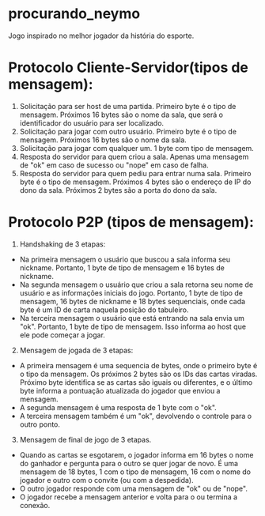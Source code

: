 # procurando_neymo
Jogo inspirado no melhor jogador da história do esporte.


# Protocolo Cliente-Servidor(tipos de mensagem):
1. Solicitação para ser host de uma partida. Primeiro byte é o tipo de mensagem. Próximos 16 bytes são o nome da sala, que será o identificador do usuário para ser localizado.
2. Solicitação para jogar com outro usuário. Primeiro byte é o tipo de mensagem. Próximos 16 bytes são o nome da sala.
3. Solicitação para jogar com qualquer um. 1 byte com tipo de mensagem.  
4. Resposta do servidor para quem criou a sala. Apenas uma mensagem de "ok" em caso de sucesso ou "nope" em caso de falha.
5. Resposta do servidor para quem pediu para entrar numa sala. Primeiro byte é o tipo de mensagem. Próximos 4 bytes são o endereço de IP do dono da sala. Próximos 2 bytes são a porta do dono da sala.  

# Protocolo P2P (tipos de mensagem):
1. Handshaking de 3 etapas:
- Na primeira mensagem o usuário que buscou a sala informa seu nickname. Portanto, 1 byte de tipo de mensagem e 16 bytes de nickname.
- Na segunda mensagem o usuário que criou a sala retorna seu nome de usuário e as informações iniciais do jogo. Portanto, 1 byte de tipo de mensagem, 16 bytes de nickname e 18 bytes sequenciais, onde cada byte é um ID de carta naquela posição do tabuleiro.
- Na terceira mensagem o usuário que está entrando na sala envia um "ok". Portanto, 1 byte de tipo de mensagem. Isso informa ao host que ele pode começar a jogar.

2. Mensagem de jogada de 3 etapas:
- A primeira mensagem é uma sequencia de bytes, onde o primeiro byte é o tipo da mensagem. Os próximos 2 bytes são os IDs das cartas viradas. Próximo byte identifica se as cartas são iguais ou diferentes, e o último byte informa a pontuação atualizada do jogador que enviou a mensagem. 
- A segunda mensagem é uma resposta de 1 byte com o "ok".
- A terceira mensagem também é um "ok", devolvendo o controle para o outro ponto.

3. Mensagem de final de jogo de 3 etapas.
- Quando as cartas se esgotarem, o jogador informa em 16 bytes o nome do ganhador e pergunta para o outro se quer jogar de novo. É uma mensagem de 18 bytes, 1 com o tipo de mensagem, 16 com o nome do jogador e outro com o convite (ou com a despedida).
- O outro jogador responde com uma mensagem de "ok" ou de "nope".
- O jogador recebe a mensagem anterior e volta para o ou termina a conexão.